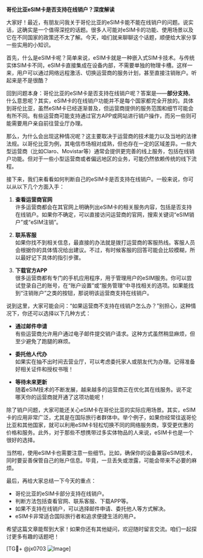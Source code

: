 **哥伦比亚eSIM卡是否支持在线销户？深度解读**

大家好！最近，有朋友问我关于哥伦比亚的eSIM卡能不能在线销户的问题。说实话，这确实是一个值得深挖的话题。很多人可能对eSIM卡的功能、使用场景以及它在不同国家的政策还不太了解。今天，咱们就来聊聊这个话题，顺便给大家分享一些实用的小知识。

首先，什么是eSIM卡呢？简单来说，eSIM卡就是一种嵌入式SIM卡技术。与传统实体SIM卡不同，eSIM卡直接集成在设备内部，不需要单独的物理卡槽。这样一来，用户可以通过网络远程激活、切换运营商的服务计划，甚至直接注销账户。听起来是不是很酷？

回到问题本身：哥伦比亚的eSIM卡是否支持在线销户呢？答案是——**部分支持**。什么意思呢？其实，eSIM卡的在线销户功能并不是每个国家都完全开放的。具体到哥伦比亚，虽然eSIM卡已经逐渐普及，但运营商提供的服务范围和细节可能会有所不同。有些运营商可能支持通过官方APP或网站进行销户操作，而另一些则可能需要用户亲自前往营业厅办理。

那么，为什么会出现这种情况呢？这主要取决于运营商的技术能力以及当地的法律法规。以哥伦比亚为例，其电信市场相对成熟，但也存在一定的区域差异。一些大型运营商（比如Claro、Movistar等）通常会提供更完善的线上服务，包括在线销户功能。但对于一些小型运营商或者偏远地区的业务，可能仍然依赖传统的线下流程。

接下来，我们来看看如何判断自己的eSIM卡是否支持在线销户。一般来说，你可以从以下几个方面入手：

1. **查看运营商官网**  
   许多运营商都会在其官网上明确列出eSIM卡的相关服务内容，包括是否支持在线销户。如果你不确定，可以直接访问运营商的官网，搜索关键词“eSIM销户”或“eSIM注销”。

2. **联系客服**  
   如果你找不到相关信息，最直接的办法就是拨打运营商的客服热线。客服人员会根据你的具体情况给出建议。不过，有时候客服的回答可能会比较模糊，所以最好记下具体的指引步骤。

3. **下载官方APP**  
   很多运营商都有专门的手机应用程序，用于管理用户的eSIM服务。你可以尝试登录自己的账号，在“账户设置”或“服务管理”中寻找相关的选项。如果能找到“注销账户”之类的按钮，那说明该运营商支持在线销户。

说到这里，大家可能会问：“如果运营商不支持在线销户怎么办？”别担心，这种情况下，你还可以选择以下几种方式：

- **通过邮件申请**  
  有些运营商允许用户通过电子邮件提交销户请求。这种方式虽然稍显麻烦，但至少避免了跑腿的麻烦。

- **委托他人代办**  
  如果实在抽不出时间去营业厅，可以考虑委托家人或朋友代为办理。记得准备好相关证件和授权书哦！

- **等待未来更新**  
  随着eSIM技术的不断发展，越来越多的运营商正在优化其在线服务。说不定哪天你的运营商就开通了这项功能呢！

除了销户问题，大家可能还关心eSIM卡在哥伦比亚的实际应用场景。其实，eSIM卡的应用非常广泛，尤其是在国际旅行者群体中。举个例子，如果你经常往返哥伦比亚和其他国家，就可以利用eSIM卡轻松切换不同的网络服务商，享受更优惠的价格和服务。此外，对于那些不想携带过多实体物品的人来说，eSIM卡也是一个很好的选择。

当然啦，使用eSIM卡也需要注意一些细节。比如，确保你的设备兼容eSIM技术，同时要妥善保管自己的账户信息。毕竟，一旦丢失或泄露，可能会带来不必要的麻烦。

最后，再给大家总结一下今天的重点：
- 哥伦比亚的eSIM卡部分支持在线销户。
- 判断方法包括查看官网、联系客服、下载APP等。
- 如果不支持在线销户，可以选择邮件申请、委托他人等方式解决。
- eSIM卡非常适合国际旅行者和追求便捷生活的用户。

希望这篇文章能帮到大家！如果你还有其他疑问，欢迎随时留言交流。咱们一起探讨更多有趣的话题吧！

[TG💪+ @jx0703 ![Image](https://github.com/user-attachments/assets/dbca1d08-cadb-493c-b0ec-ad6f7a83f270)]